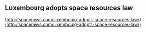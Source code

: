 ## Luxembourg adopts space resources law
  
  [http://spacenews.com/luxembourg-adopts-space-resources-law/](http://spacenews.com/luxembourg-adopts-space-resources-law/)